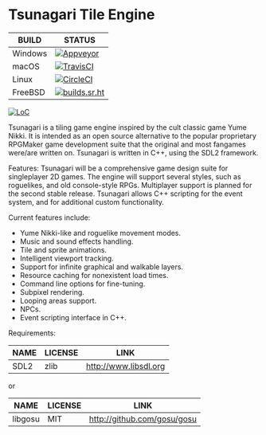# Tsunagari Tile Engine

| BUILD   | STATUS                                                                                                                                                          |
| ------- | --------------------------------------------------------------------------------------------------------------------------------------------------------------- |
| Windows | [![Appveyor](https://ci.appveyor.com/api/projects/status/github/TsunagariEngine/Tsunagari?svg=true)](https://ci.appveyor.com/project/TsunagariEngine/Tsunagari) |
| macOS   | [![TravisCI](https://api.travis-ci.com/TsunagariEngine/Tsunagari.svg)](https://travis-ci.com/TsunagariEngine/Tsunagari)                                         |
| Linux   | [![CircleCI](https://circleci.com/gh/TsunagariEngine/Tsunagari.svg?style=shield)](https://app.circleci.com/pipelines/github/TsunagariEngine/Tsunagari)          |
| FreeBSD | [![builds.sr.ht](https://builds.sr.ht/~tsunagariengine/tsunagari/commits/freebsd.yml.svg)](https://builds.sr.ht/~tsunagariengine/tsunagari/commits/freebsd.yml) |

[![LoC](https://tokei.rs/b1/github/TsunagariEngine/Tsunagari?category=code)](https://github.com/XAMPPRocky/tokei)

Tsunagari is a tiling game engine inspired by the cult classic game Yume
Nikki. It is intended as an open source alternative to the popular proprietary
RPGMaker game development suite that the original and most fangames were/are
written on. Tsunagari is written in C++, using the SDL2 framework.

Features:
Tsunagari will be a comprehensive game design suite for singleplayer 2D games.
The engine will support several styles, such as roguelikes, and old
console-style RPGs. Multiplayer support is planned for the second stable
release. Tsunagari allows C++ scripting for the event system, and for
additional custom functionality.

Current features include:
* Yume Nikki-like and roguelike movement modes.
* Music and sound effects handling.
* Tile and sprite animations.
* Intelligent viewport tracking.
* Support for infinite graphical and walkable layers.
* Resource caching for nonexistent load times.
* Command line options for fine-tuning.
* Subpixel rendering.
* Looping areas support.
* NPCs.
* Event scripting interface in C++.

Requirements:

| NAME        | LICENSE     | LINK                   |
| ----------- | ----------- | ---------------------- |
| SDL2        | zlib        | http://www.libsdl.org  |

or

| NAME        | LICENSE     | LINK                         |
| ----------- | ----------- | ---------------------------- |
| libgosu     | MIT         | http://github.com/gosu/gosu  |
